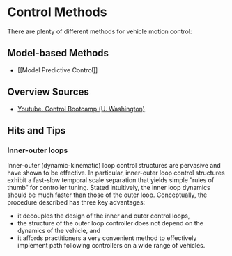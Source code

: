 # Control Methods

There are plenty of different methods for vehicle motion control:

## Model-based Methods
* [[Model Predictive Control]]
## Overview Sources
* [Youtube. Control Bootcamp (U. Washington)](https://www.youtube.com/playlist?list=PLMrJAkhIeNNR20Mz-VpzgfQs5zrYi085m)

## Hits and Tips
### Inner-outer loops
Inner-outer (dynamic-kinematic) loop control structures are pervasive and have shown to be effective. In particular, inner-outer loop control structures exhibit a fast-slow temporal scale separation that yields simple ”rules of thumb” for controller tuning. Stated intuitively, the inner loop dynamics should be much faster than those of the outer loop.
Conceptually, the procedure described has three key advantages:
* it decouples the design of the inner and outer control loops,
* the structure of the outer loop controller does not depend on the dynamics of the vehicle, and
* it affords practitioners a very convenient method to effectively implement path following controllers on a wide range of vehicles.